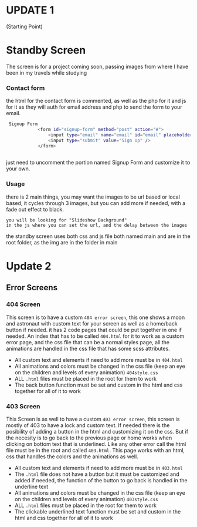 # UPDATE 1 
(Starting Point)


# Standby Screen

The screen is for a project coming soon, passing images from where I have been in my travels while studying

### Contact form
the html for the contact form is commented, as well as the php for it and js for it as they will auth for email address and php to send the form to your email.

```bash
 Signup Form 
			<form id="signup-form" method="post" action="#">
				<input type="email" name="email" id="email" placeholder="Email Address" />
				<input type="submit" value="Sign Up" />
			</form>
		
```
just need to uncomment the portion named Signup Form and customize it to your own.

### Usage

there is 2 main things, you may want the images to be url based or local based, it cycles through 3 images, but you can add more if needed, with a fade out effect to black.
```
you will be looking for "Slideshow Background" 
in the js where you can set the url, and the delay between the images
```
the standby screen uses both css and js file both named main and are in the root folder, as the img are in the folder in main


# Update 2


## Error Screens
### 404 Screen

This screen is to have a custom `404 error screen`, this one shows a moon and astronaut with custom text for your screen as well as a home/back button if needed.
it has 2 code pages that could be put together in one if needed. An index that has to be called `404.html` for it to work as a custom error page, and the css file that can be a normal styles page, all the animations are handled in the css file that has some scss attributes.

-   All custom text and elements if need to add more must be in `404.html`
-   All animations and colors must be changed in the css file (keep an eye on the children and levels of every animation) `404style.css`
-   ALL `.html` files must be placed in the root for them to work
-   The back button function must be set and custom in the html and css together for all of it to work

### 403 Screen

This Screen is as well to have a custom `403 error screen`, this screen is mostly of 403 to have a lock and custom text. If needed there is the posibility of adding a button in the html and customizing it on the css. But if the necesity is to go back to the previous page or home works when clicking on bottom text that is underlined. Like any other error call the html file must be in the root and called `403.html`. This page works with an html, css that handles the colors and the animations as well.

-   All custom text and elements if need to add more must be in `403.html`
-   The `.html` file does not have a button but it must be customized and added if needed, the function of the button to go back is handled in the underline text
-   All animations and colors must be changed in the css file (keep an eye on the children and levels of every animation) `403style.css`
-   ALL `.html` files must be placed in the root for them to work
-   The clickable underlined text function must be set and custom in the html and css together for all of it to work


